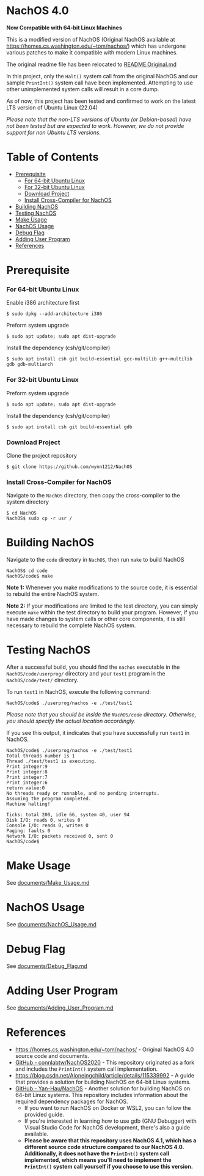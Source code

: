 # NachOS 4.0

**Now Compatible with 64-bit Linux Machines**

This is a modified version of NachOS (Original NachOS available at https://homes.cs.washington.edu/~tom/nachos/) which has undergone various patches to make it compatible with modern Linux machines.

The original readme file has been relocated to [README.Original.md](README.Original.md)

In this project, only the `Halt()` system call from the original NachOS and our sample `PrintInt()` system call have been implemented. Attempting to use other unimplemented system calls will result in a core dump.

As of now, this project has been tested and confirmed to work on the latest LTS version of Ubuntu Linux (22.04)

*Please note that the non-LTS versions of Ubuntu (or Debian-based) have not been tested but are expected to work. However, we do not provide support for non Ubuntu LTS versions.*

# Table of Contents
- [Prerequisite](#Prerequisite)
  - [For 64-bit Ubuntu Linux](#For-64-bit-Ubuntu-Linux)
  - [For 32-bit Ubuntu Linux](#For-32-bit-Ubuntu-Linux)
  - [Download Project](#Download-Project)
  - [Install Cross-Compiler for NachOS](#Install-Cross-Compiler-for-NachOS)
- [Building NachOS](#Building-NachOS)
- [Testing NachOS](#Testing-NachOS)
- [Make Usage](#Make-Usage)
- [NachOS Usage](#NachOS-Usage)
- [Debug Flag](#Debug-Flag)
- [Adding User Program](#Adding-User-Program)
- [References](#References)

# Prerequisite

### For 64-bit Ubuntu Linux

Enable i386 architecture first

```shell
$ sudo dpkg --add-architecture i386 
```

Preform system upgrade

```shell
$ sudo apt update; sudo apt dist-upgrade
```

Install the dependency (csh/git/compiler)

```shell
$ sudo apt install csh git build-essential gcc-multilib g++-multilib gdb gdb-multiarch
```

### For 32-bit Ubuntu Linux

Preform system upgrade

```shell
$ sudo apt update; sudo apt dist-upgrade
```

Install the dependency (csh/git/compiler)

```shell
$ sudo apt install csh git build-essential gdb
```

### Download Project

Clone the project repository

```shell
$ git clone https://github.com/wynn1212/NachOS
```

### Install Cross-Compiler for NachOS

Navigate to the `NachOS` directory, then copy the cross-compiler to the system directory

```shell
$ cd NachOS
NachOS$ sudo cp -r usr /
```

# Building NachOS

Navigate to the `code` directory in `NachOS`, then run `make` to build NachOS

```shell
NachOS$ cd code
NachOS/code$ make
```

**Note 1:** Whenever you make modifications to the source code, it is essential to rebuild the entire NachOS system.

**Note 2:** If your modifications are limited to the test directory, you can simply execute `make` within the test directory to build your program. However, if you have made changes to system calls or other core components, it is still necessary to rebuild the complete NachOS system.

# Testing NachOS

After a successful build, you should find the `nachos` executable in the `NachOS/code/userprog/` directory and your `test1` program in the `NachOS/code/test/` directory.

To run `test1` in NachOS, execute the following command:

```shell
NachOS/code$ ./userprog/nachos -e ./test/test1
```

*Please note that you should be inside the `NachOS/code` directory. Otherwise, you should specify the actual location accordingly.*

If you see this output, it indicates that you have successfully run `test1` in NachOS.

```shell
NachOS/code$ ./userprog/nachos -e ./test/test1
Total threads number is 1
Thread ./test/test1 is executing.
Print integer:9
Print integer:8
Print integer:7
Print integer:6
return value:0
No threads ready or runnable, and no pending interrupts.
Assuming the program completed.
Machine halting!

Ticks: total 200, idle 66, system 40, user 94
Disk I/O: reads 0, writes 0
Console I/O: reads 0, writes 0
Paging: faults 0
Network I/O: packets received 0, sent 0
NachOS/code$
```

# Make Usage

See [documents/Make_Usage.md](documents/Make_Usage.md)

# NachOS Usage

See [documents/NachOS_Usage.md](documents/NachOS_Usage.md)

# Debug Flag

See [documents/Debug_Flag.md](documents/Debug_Flag.md)

# Adding User Program

See [documents/Adding_User_Program.md](documents/Adding_User_Program.md)

# References

- https://homes.cs.washington.edu/~tom/nachos/ - Original NachOS 4.0 source code and documents.
- [GitHub - connlabtw/NachOS2020](https://github.com/connlabtw/NachOS2020) - This repository originated as a fork and includes the `PrintInt()` system call implementation. 
- https://blog.csdn.net/Aloneingchild/article/details/115339992 - A guide that provides a solution for building NachOS on 64-bit Linux systems.
- [GitHub - Yan-Hau/NachOS](https://github.com/Yan-Hau/NachOS/tree/master#readme) - Another solution for building NachOS on 64-bit Linux systems. This repository includes information about the required dependency packages for NachOS.
  - If you want to run NachOS on Docker or WSL2, you can follow the provided guide.
  - If you're interested in learning how to use gdb (GNU Debugger) with Visual Studio Code for NachOS development, there's also a guide available.
  - **Please be aware that this repository uses NachOS 4.1, which has a different source code structure compared to our NachOS 4.0. Additionally, it does not have the `PrintInt()` system call implemented, which means you'll need to implement the `PrintInt()` system call yourself if you choose to use this version.**
